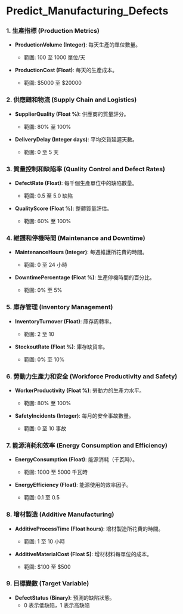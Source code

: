 # Predict_Manufacturing_Defects

### 1. 生產指標 (Production Metrics)
- **ProductionVolume (Integer)**: 每天生產的單位數量。
  - 範圍: 100 至 1000 單位/天

- **ProductionCost (Float)**: 每天的生產成本。
  - 範圍: $5000 至 $20000

### 2. 供應鏈和物流 (Supply Chain and Logistics)
- **SupplierQuality (Float %)**: 供應商的質量評分。
  - 範圍: 80% 至 100%

- **DeliveryDelay (Integer days)**: 平均交貨延遲天數。
  - 範圍: 0 至 5 天

### 3. 質量控制和缺陷率 (Quality Control and Defect Rates)
- **DefectRate (Float)**: 每千個生產單位中的缺陷數量。
  - 範圍: 0.5 至 5.0 缺陷

- **QualityScore (Float %)**: 整體質量評估。
  - 範圍: 60% 至 100%

### 4. 維護和停機時間 (Maintenance and Downtime)
- **MaintenanceHours (Integer)**: 每週維護所花費的時間。
  - 範圍: 0 至 24 小時

- **DowntimePercentage (Float %)**: 生產停機時間的百分比。
  - 範圍: 0% 至 5%

### 5. 庫存管理 (Inventory Management)
- **InventoryTurnover (Float)**: 庫存周轉率。
  - 範圍: 2 至 10

- **StockoutRate (Float %)**: 庫存缺貨率。
  - 範圍: 0% 至 10%

### 6. 勞動力生產力和安全 (Workforce Productivity and Safety)
- **WorkerProductivity (Float %)**: 勞動力的生產力水平。
  - 範圍: 80% 至 100%

- **SafetyIncidents (Integer)**: 每月的安全事故數量。
  - 範圍: 0 至 10 事故

### 7. 能源消耗和效率 (Energy Consumption and Efficiency)
- **EnergyConsumption (Float)**: 能源消耗（千瓦時）。
  - 範圍: 1000 至 5000 千瓦時

- **EnergyEfficiency (Float)**: 能源使用的效率因子。
  - 範圍: 0.1 至 0.5

### 8. 增材製造 (Additive Manufacturing)
- **AdditiveProcessTime (Float hours)**: 增材製造所花費的時間。
  - 範圍: 1 至 10 小時

- **AdditiveMaterialCost (Float $)**: 增材材料每單位的成本。
  - 範圍: $100 至 $500

### 9. 目標變數 (Target Variable)
- **DefectStatus (Binary)**: 預測的缺陷狀態。
  - 0 表示低缺陷，1 表示高缺陷
